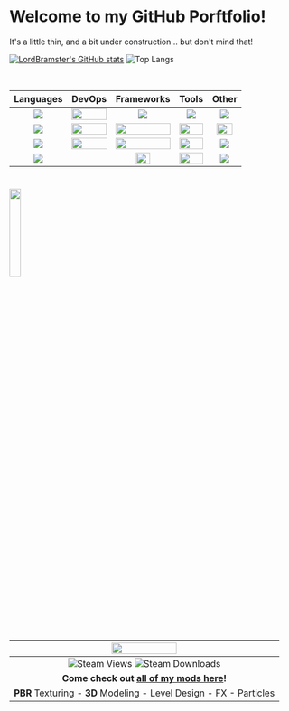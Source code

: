 # Welcome to my GitHub Porftfolio!

It's a little thin, and a bit under construction... but don't mind that!

[![LordBramster's GitHub stats](https://github-readme-stats.vercel.app/api?username=LordBramster&hide=prs&show_icons=true&theme=ayu-mirage)](https://github.com/anuraghazra/github-readme-stats) ![Top Langs](https://github-readme-stats.vercel.app/api/top-langs/?username=LordBramster&theme=ayu-mirage&layout=compact&langs_count=10)

<br/>

|**Languages**|**DevOps**|**Frameworks**|**Tools**|**Other**|
|:------------:|:------------:|:------------:|:------------:| :------------:|
| <img src="https://img.icons8.com/color/2x/python.png"/> | <img width="100%" src="https://www.vectorlogo.zone/logos/gitlab/gitlab-ar21.svg"> | <img src="https://img.icons8.com/color/2x/amazon-web-services.png"/> | <img src="https://img.icons8.com/external-tal-revivo-color-tal-revivo/2x/external-neo4j-a-graph-database-management-system-developed-logo-color-tal-revivo.png"/> | <img src="https://img.icons8.com/color/2x/blender-3d.png"/> |
| <img src="https://img.icons8.com/color/2x/c-sharp-logo.png"/> | <img width="100%" src="https://www.vectorlogo.zone/logos/git-scm/git-scm-ar21.svg"> | <img width="100%" src="https://www.vectorlogo.zone/logos/djangoproject/djangoproject-ar21.svg"> | <img width="100%" src="https://www.vectorlogo.zone/logos/yaml/yaml-ar21.svg">| <img width="80%" src="https://img.icons8.com/nolan/2x/substance-painter.png"/>|
| <img src="https://img.icons8.com/color/2x/java-coffee-cup-logo.png"/> | <img width="200%" src="https://www.vectorlogo.zone/logos/docker/docker-ar21.svg"> | <img width="100%" src="https://img.icons8.com/color/2x/numpy.png"> |<img width="100%" src="https://www.vectorlogo.zone/logos/tcl/tcl-ar21.svg"> | <img src="https://img.icons8.com/color/2x/gimp.png"/> |
| <img src="https://img.icons8.com/external-tal-revivo-color-tal-revivo/2x/external-powershell-a-task-based-command-line-shell-and-scripting-language-logo-color-tal-revivo.png"/> |  | <img width="50%" src="https://img.icons8.com/color/2x/bot.png">|<img width="100%" src="https://www.vectorlogo.zone/logos/json/json-ar21.svg"> | <img src="https://img.icons8.com/color/2x/wordpress.png"/> |


<!---
# <img src="https://img.icons8.com/fluency/2x/steam.png"> Workshop Content
# <img src="https://community.akamai.steamstatic.com/public/images/sharedfiles/banner_browse_workshop.jpg">
# <img src="https://community.akamai.steamstatic.com/public/shared/images/header/logo_steam.svg?t=962016">
-->

# <img width="20%" src="https://community.akamai.steamstatic.com/public/shared/images/header/logo_steam.svg?t=962016">

| <img width="50%" src="https://content.2000ad.com/Alpha_NoBZGradient_Horizontal.png"> |
| :-------------: |
| ![Steam Views](https://img.shields.io/steam/views/484782972?label=My%20Workshop%20Views&style=flat-square&logo=steam) ![Steam Downloads](https://img.shields.io/steam/downloads/484782972?color=red&label=Downloads&style=flat-square&logo=steam) |
| **Come check out [all of my mods here](https://steamcommunity.com/id/SirBrambley/myworkshopfiles/)!** |
| **PBR** Texturing - **3D** Modeling - Level Design - FX - Particles |

